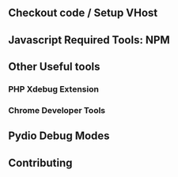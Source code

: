 ## Checkout code / Setup VHost

## Javascript Required Tools: NPM

## Other Useful tools

### PHP Xdebug Extension

### Chrome Developer Tools

## Pydio Debug Modes

## Contributing
